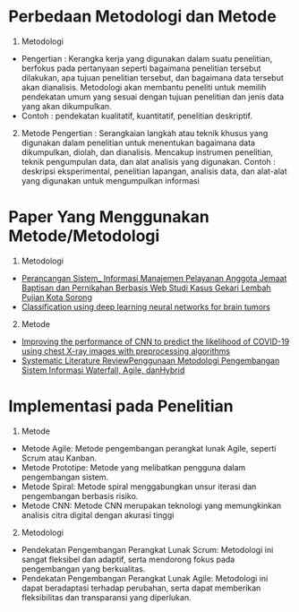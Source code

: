 # Perbedaan Metodologi dan Metode
1. Metodologi
- Pengertian : Kerangka kerja yang digunakan dalam suatu penelitian, berfokus pada pertanyaan seperti bagaimana penelitian tersebut dilakukan, apa tujuan penelitian tersebut, dan bagaimana data tersebut akan dianalisis. Metodologi akan membantu peneliti untuk memilih pendekatan umum yang sesuai dengan tujuan penelitian dan jenis data yang akan dikumpulkan.
- Contoh : pendekatan kualitatif, kuantitatif, penelitian deskriptif.

2. Metode
Pengertian : Serangkaian langkah atau teknik khusus yang digunakan dalam penelitian untuk menentukan bagaimana data dikumpulkan, diolah, dan dianalisis. Mencakup instrumen penelitian, teknik pengumpulan data, dan alat analisis yang digunakan.
Contoh : deskripsi eksperimental, penelitian lapangan, analisis data, dan alat-alat yang digunakan untuk mengumpulkan informasi

# Paper Yang Menggunakan Metode/Metodologi
1. Metodologi
- [Perancangan Sistem_ Informasi Manajemen Pelayanan Anggota Jemaat Baptisan dan Pernikahan Berbasis Web Studi Kasus Gekari Lembah Pujian Kota Sorong](https://www.researchgate.net/publication/324945748_Perancangan_Sistem_Informasi_Manajemen_Pelayanan_Anggota_Jemaat_Baptisan_dan_Pernikahan_Berbasis_Web_Studi_Kasus_Gekari_Lembah_Pujian_Kota_Sorong)
- [Classification using deep learning neural networks for brain tumors](https://www.sciencedirect.com/science/article/pii/S2314728817300636)
2. Metode
- [Improving the performance of CNN to predict the likelihood of COVID-19 using chest X-ray images with preprocessing algorithms](https://www.sciencedirect.com/science/article/pii/S138650562030959X)
- [Systematic Literature ReviewPenggunaan Metodologi Pengembangan Sistem Informasi Waterfall, Agile, danHybrid](https://journal.unesa.ac.id/index.php/jieet/article/view/21941/9729)

# Implementasi pada Penelitian
1. Metode
- Metode Agile: Metode pengembangan perangkat lunak Agile, seperti Scrum atau Kanban.
- Metode Prototipe: Metode yang melibatkan pengguna dalam pengembangan sistem.
- Metode Spiral: Metode spiral menggabungkan unsur iterasi dan pengembangan berbasis risiko.
- Metode CNN: Metode CNN merupakan teknologi yang memungkinkan analisis citra digital dengan akurasi tinggi
2. Metodologi
- Pendekatan Pengembangan Perangkat Lunak Scrum: Metodologi ini sangat fleksibel dan adaptif, serta mendorong fokus pada pengembangan yang berkualitas.
- Pendekatan Pengembangan Perangkat Lunak Agile: Metodologi ini dapat beradaptasi terhadap perubahan, serta dapat memberikan fleksibilitas dan transparansi yang diperlukan.
